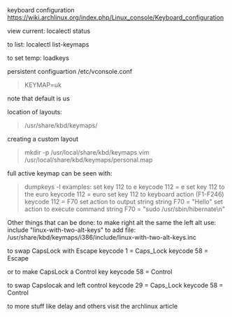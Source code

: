 keyboard configuration
https://wiki.archlinux.org/index.php/Linux_console/Keyboard_configuration

view current:
localectl status

to list:
localectl list-keymaps

to set temp:
loadkeys <keymap>

persistent configuartion
/etc/vconsole.conf
> KEYMAP=uk

note that default is us

location of layouts:
> /usr/share/kbd/keymaps/

creating a custom layout
> mkdir -p /usr/local/share/kbd/keymaps
> vim /usr/local/share/kbd/keymaps/personal.map

full active keymap can be seen with:
> dumpkeys -l
examples:
set key 112 to e
keycode 112  = e
set key 112 to the euro
keycode 112 = euro
set key 112 to keyboard action (F1-F246)
keycode 112 = F70
set action to output string
string F70 = "Hello"
set action to execute command
string F70 = "sudo /usr/sbin/hibernate\n"

Other things that can be done:
to make right alt the same the left alt use:
include "linux-with-two-alt-keys"
to add file:
/usr/share/kbd/keymaps/i386/include/linux-with-two-alt-keys.inc

to swap CapsLock with Escape
keycode 1 = Caps_Lock
keycode 58 = Escape

or to make CapsLock a Control key
keycode 58 = Control

to swap Capslocak and left control
keycode 29 = Caps_Lock
keycode 58 = Control

to more stuff like delay and others visit the archlinux article
